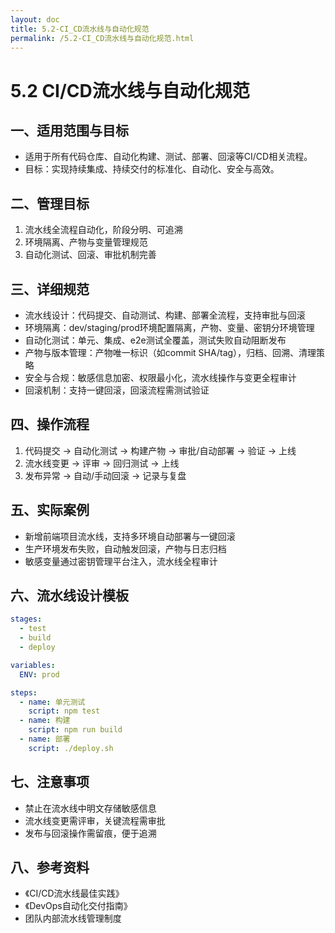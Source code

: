 ```yaml
---
layout: doc
title: 5.2-CI_CD流水线与自动化规范
permalink: /5.2-CI_CD流水线与自动化规范.html
---
```

# 5.2 CI/CD流水线与自动化规范

## 一、适用范围与目标
- 适用于所有代码仓库、自动化构建、测试、部署、回滚等CI/CD相关流程。
- 目标：实现持续集成、持续交付的标准化、自动化、安全与高效。

## 二、管理目标
1. 流水线全流程自动化，阶段分明、可追溯
2. 环境隔离、产物与变量管理规范
3. 自动化测试、回滚、审批机制完善

## 三、详细规范
- 流水线设计：代码提交、自动测试、构建、部署全流程，支持审批与回滚
- 环境隔离：dev/staging/prod环境配置隔离，产物、变量、密钥分环境管理
- 自动化测试：单元、集成、e2e测试全覆盖，测试失败自动阻断发布
- 产物与版本管理：产物唯一标识（如commit SHA/tag），归档、回溯、清理策略
- 安全与合规：敏感信息加密、权限最小化，流水线操作与变更全程审计
- 回滚机制：支持一键回滚，回滚流程需测试验证

## 四、操作流程
1. 代码提交 → 自动化测试 → 构建产物 → 审批/自动部署 → 验证 → 上线
2. 流水线变更 → 评审 → 回归测试 → 上线
3. 发布异常 → 自动/手动回滚 → 记录与复盘

## 五、实际案例
- 新增前端项目流水线，支持多环境自动部署与一键回滚
- 生产环境发布失败，自动触发回滚，产物与日志归档
- 敏感变量通过密钥管理平台注入，流水线全程审计

## 六、流水线设计模板
```yaml
stages:
  - test
  - build
  - deploy

variables:
  ENV: prod

steps:
  - name: 单元测试
    script: npm test
  - name: 构建
    script: npm run build
  - name: 部署
    script: ./deploy.sh
```

## 七、注意事项
- 禁止在流水线中明文存储敏感信息
- 流水线变更需评审，关键流程需审批
- 发布与回滚操作需留痕，便于追溯

## 八、参考资料
- 《CI/CD流水线最佳实践》
- 《DevOps自动化交付指南》
- 团队内部流水线管理制度